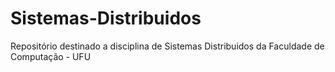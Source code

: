 # Sistemas-Distribuidos
Repositório destinado a disciplina de Sistemas Distribuidos da Faculdade de Computação - UFU
